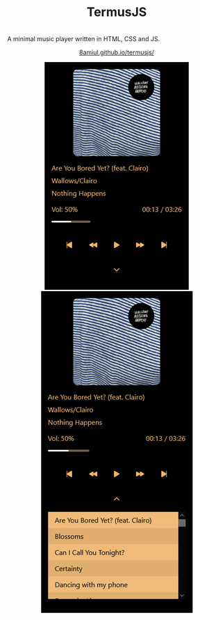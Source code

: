 <h1 align='center'>TermusJS</h1>
<br>
A minimal music player written in HTML, CSS and JS.
<br>
<p align="center"><a href="https://8amiul.github.io/termusjs/">8amiul.github.io/termusjs/</a></p>
<p align="center">

  <img src="/TermusJS_closed.png"> 
  <img src="/TermusJS_open.png"> 
</p>

